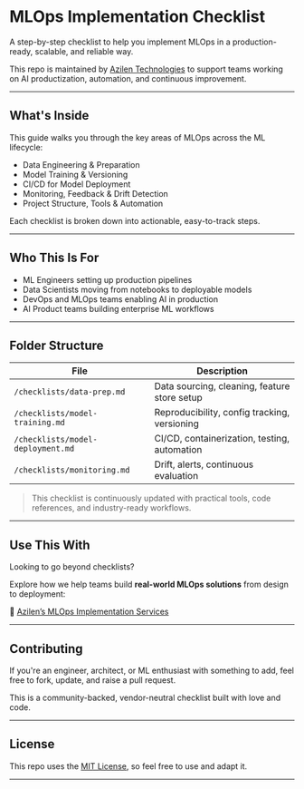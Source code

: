 # MLOps Implementation Checklist

A step-by-step checklist to help you implement MLOps in a production-ready, scalable, and reliable way.  

This repo is maintained by [Azilen Technologies](https://www.azilen.com/) to support teams working on AI productization, automation, and continuous improvement.

---

## What's Inside

This guide walks you through the key areas of MLOps across the ML lifecycle:

- Data Engineering & Preparation
- Model Training & Versioning
- CI/CD for Model Deployment
- Monitoring, Feedback & Drift Detection
- Project Structure, Tools & Automation

Each checklist is broken down into actionable, easy-to-track steps.

---

## Who This Is For

- ML Engineers setting up production pipelines  
- Data Scientists moving from notebooks to deployable models  
- DevOps and MLOps teams enabling AI in production  
- AI Product teams building enterprise ML workflows

---

## Folder Structure

| File | Description |
|------|-------------|
| `/checklists/data-prep.md` | Data sourcing, cleaning, feature store setup |
| `/checklists/model-training.md` | Reproducibility, config tracking, versioning |
| `/checklists/model-deployment.md` | CI/CD, containerization, testing, automation |
| `/checklists/monitoring.md` | Drift, alerts, continuous evaluation |

> This checklist is continuously updated with practical tools, code references, and industry-ready workflows.

---

## Use This With

Looking to go beyond checklists?

Explore how we help teams build **real-world MLOps solutions** from design to deployment:

🔗 [Azilen’s MLOps Implementation Services](https://www.azilen.com/mlops-services/)

---

## Contributing

If you're an engineer, architect, or ML enthusiast with something to add, feel free to fork, update, and raise a pull request.

This is a community-backed, vendor-neutral checklist built with love and code.

---

## License

This repo uses the [MIT License](LICENSE), so feel free to use and adapt it.

---

